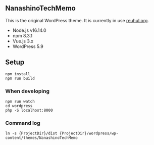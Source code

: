 NanashinoTechMemo
-------

This is the original WordPress theme.
It is currently in use [reuhul.org](https://reuhul.org).

* Node.js v16.14.0
* npm 8.3.1
* Vue.js 3.x
* WordPress 5.9

Setup
-------------------

```
npm install
npm run build
```

### When developing

```
npm run watch
cd wordpress
php -S localhost:8000
```


### Command log

```
ln -s {ProjectDir}/dist {ProjectDir}/wordpress/wp-content/themes/NanashinoTechMemo
```
